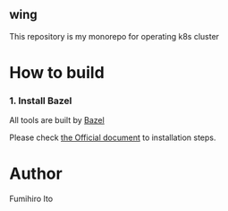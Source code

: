 wing
---

This repository is my monorepo for operating k8s cluster

# How to build

### 1. Install Bazel

All tools are built by [Bazel](https://bazel.build)

Please check [the Official document](https://docs.bazel.build/versions/master/getting-started.html) to installation steps.

# Author

Fumihiro Ito